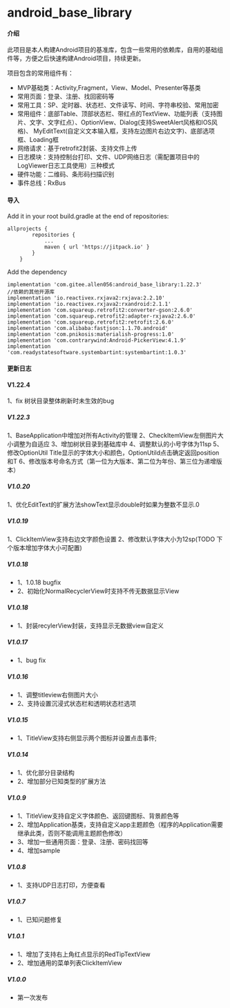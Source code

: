 # android_base_library

#### 介绍

此项目是本人构建Android项目的基准库，包含一些常用的依赖库，自用的基础组件等，方便之后快速构建Android项目，持续更新。

项目包含的常用组件有：

- MVP基础类：Activity,Fragment，View、Model、Presenter等基类
- 常用页面：登录、注册、找回密码等
- 常用工具：SP、定时器、状态栏、文件读写、时间、字符串校验、常用加密
- 常用组件：底部Table、顶部状态栏、带红点的TextView、功能列表（支持图片、文字、文字红点）、OptionView、Dialog(支持SweetAlert风格和IOS风格)、
  MyEditText(自定义文本输入框，支持左边图片右边文字)、底部选项框、Loading框
- 网络请求：基于retrofit2封装、支持文件上传
- 日志模块：支持控制台打印、文件、UDP网络日志（需配置项目中的LogViewer日志工具使用）三种模式
- 硬件功能：二维码、条形码扫描识别
- 事件总线：RxBus

#### 导入

Add it in your root build.gradle at the end of repositories:

    allprojects {
    		repositories {
    			...
    			maven { url 'https://jitpack.io' }
    		}
    	}

Add the dependency

 	implementation 'com.gitee.allen056:android_base_library:1.22.3'
	//依赖的其他开源库
    implementation 'io.reactivex.rxjava2:rxjava:2.2.10'
    implementation 'io.reactivex.rxjava2:rxandroid:2.1.1'
    implementation 'com.squareup.retrofit2:converter-gson:2.6.0'
    implementation 'com.squareup.retrofit2:adapter-rxjava2:2.6.0'
    implementation 'com.squareup.retrofit2:retrofit:2.6.0'
    implementation 'com.alibaba:fastjson:1.1.70.android'
    implementation 'com.pnikosis:materialish-progress:1.0'
    implementation 'com.contrarywind:Android-PickerView:4.1.9'
    implementation 'com.readystatesoftware.systembartint:systembartint:1.0.3'

#### 更新日志
#### V1.22.4
1、fix 树状目录整体刷新时未生效的bug

##### V1.22.3
1、BaseApplication中增加对所有Activity的管理
2、CheckItemView左侧图片大小调整为自适应
3、增加树状目录到基础库中
4、调整默认的小号字体为11sp
5、修改OptionUtil Title显示的字体大小和颜色，OptionUtild点击确定返回position和T
6、修改版本号命名方式（第一位为大版本、第二位为年份、第三位为递增版本）

##### V1.0.20

1、优化EditText的扩展方法showText显示double时如果为整数不显示.0

##### V1.0.19

1、ClickItemView支持右边文字颜色设置 2、修改默认字体大小为12sp(TODO 下个版本增加字体大小可配置)

##### V1.0.18

- 1、1.0.18 bugfix
- 2、初始化NormalRecyclerView时支持不传无数据显示View

##### V1.0.18

- 1、封装recylerView封装，支持显示无数据view自定义

##### V1.0.17

- 1、bug fix

##### V1.0.16

- 1、调整titleview右侧图片大小
- 2、支持设置沉浸式状态栏和透明状态栏选项

##### V1.0.15

- 1、TitleView支持右侧显示两个图标并设置点击事件;

##### V1.0.14

- 1、优化部分目录结构
- 2、增加部分已知类型的扩展方法

##### V1.0.9

- 1、TitleView支持自定义字体颜色、返回键图标、背景颜色等
- 2、增加Application基类，支持自定义app主题颜色（程序的Application需要继承此类，否则不能调用主题颜色修改）
- 3、增加一些通用页面：登录、注册、密码找回等
- 4、增加sample

##### V1.0.8

- 1、支持UDP日志打印，方便查看

##### V1.0.7

- 1、已知问题修复

##### V1.0.1

- 1、增加了支持右上角红点显示的RedTipTextView
- 2、增加通用的菜单列表ClickItemView

##### V1.0.0

- 第一次发布